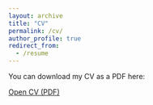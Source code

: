 ```yaml
---
layout: archive
title: "CV"
permalink: /cv/
author_profile: true
redirect_from:
  - /resume
---
```


You can download my CV as a PDF here:

[Open CV (PDF)](/assets/CV_Vera_Schmitt_General.pdf)
